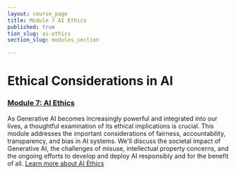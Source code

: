 ```yaml
---
layout: course_page
title: Module 7 AI Ethics
published: true
tion_slug: ai-ethics
section_slug: modules_section

---
```


# Ethical Considerations in AI


### [Module 7: AI Ethics](./module7-ai-ethics/)
As Generative AI becomes increasingly powerful and integrated into our lives, a thoughtful examination of its ethical implications is crucial. This module addresses the important considerations of fairness, accountability, transparency, and bias in AI systems. We'll discuss the societal impact of Generative AI, the challenges of misuse, intellectual property concerns, and the ongoing efforts to develop and deploy AI responsibly and for the benefit of all.
[Learn more about AI Ethics](./module7-ai-ethics/)
